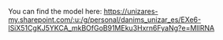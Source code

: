You can find the model here: https://unizares-my.sharepoint.com/:u:/g/personal/danims_unizar_es/EXe6-lSiX51CgKJ5YKCA_mkBOfGoB91MEku3Hxrn6FyaNg?e=MlIRNA
